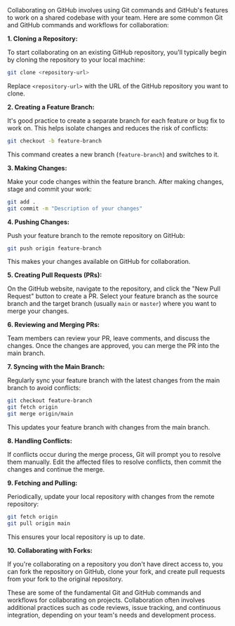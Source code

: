 Collaborating on GitHub involves using Git commands and GitHub's features to work on a shared codebase with your team. Here are some common Git and GitHub commands and workflows for collaboration:

**1. Cloning a Repository:**

To start collaborating on an existing GitHub repository, you'll typically begin by cloning the repository to your local machine:

```bash
git clone <repository-url>
```

Replace `<repository-url>` with the URL of the GitHub repository you want to clone.

**2. Creating a Feature Branch:**

It's good practice to create a separate branch for each feature or bug fix to work on. This helps isolate changes and reduces the risk of conflicts:

```bash
git checkout -b feature-branch
```

This command creates a new branch (`feature-branch`) and switches to it.

**3. Making Changes:**

Make your code changes within the feature branch. After making changes, stage and commit your work:

```bash
git add .
git commit -m "Description of your changes"
```

**4. Pushing Changes:**

Push your feature branch to the remote repository on GitHub:

```bash
git push origin feature-branch
```

This makes your changes available on GitHub for collaboration.

**5. Creating Pull Requests (PRs):**

On the GitHub website, navigate to the repository, and click the "New Pull Request" button to create a PR. Select your feature branch as the source branch and the target branch (usually `main` or `master`) where you want to merge your changes.

**6. Reviewing and Merging PRs:**

Team members can review your PR, leave comments, and discuss the changes. Once the changes are approved, you can merge the PR into the main branch.

**7. Syncing with the Main Branch:**

Regularly sync your feature branch with the latest changes from the main branch to avoid conflicts:

```bash
git checkout feature-branch
git fetch origin
git merge origin/main
```

This updates your feature branch with changes from the main branch.

**8. Handling Conflicts:**

If conflicts occur during the merge process, Git will prompt you to resolve them manually. Edit the affected files to resolve conflicts, then commit the changes and continue the merge.

**9. Fetching and Pulling:**

Periodically, update your local repository with changes from the remote repository:

```bash
git fetch origin
git pull origin main
```

This ensures your local repository is up to date.

**10. Collaborating with Forks:**

If you're collaborating on a repository you don't have direct access to, you can fork the repository on GitHub, clone your fork, and create pull requests from your fork to the original repository.

These are some of the fundamental Git and GitHub commands and workflows for collaborating on projects. Collaboration often involves additional practices such as code reviews, issue tracking, and continuous integration, depending on your team's needs and development process.